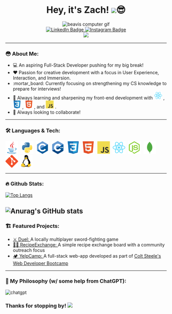 # <div align="center">Hey, it's Zach! <img src="https://media.giphy.com/media/hvRJCLFzcasrR4ia7z/giphy.gif" width="30px"/>:sunglasses: </div>

<div id="header" align="center">
  <img src="https://media.giphy.com/media/MF1kR4YmC2Z20/giphy.gif" width="420" title="Live Look of Me Coding" alt="beavis computer gif"/>
  <div id="badges">
    <a href="https://www.linkedin.com/in/zacharystanford/">
      <img src="https://img.shields.io/badge/LinkedIn-blue?style=for-the-badge&logo=linkedin&logoColor=white" alt="LinkedIn Badge"/>
    </a>
    <a href="https://www.instagram.com/gentlequag/">
      <img src="https://img.shields.io/badge/Instagram-fb3958?style=for-the-badge&logo=instagram&logoColor=white" alt="Instagram Badge"/>
    </a>
  </div>
  <img src="https://komarev.com/ghpvc/?username=Zstanford1110" disabled/>
</div>

---
### :flushed: About Me:
<ul>
  <li> 💻 An aspiring Full-Stack Developer pushing for my big break! </li>
  <li> ❤️ Passion for creative development with a focus in User Experience, Interaction, and Immersion. </li>
  <li> :mortar_board: Currently focusing on strengthening my CS knowledge to prepare for interviews! </li>
  <li> 🌱 Always learning and sharpening my front-end development with 
    <img src="https://github.com/devicons/devicon/blob/master/icons/react/react-original.svg" title="React" alt="React" width="25" height="25"/>&nbsp;, 
    <img src="https://github.com/devicons/devicon/blob/master/icons/css3/css3-original.svg"  title="CSS3" alt="CSS" width="25" height="25"/>&nbsp;,  
    <img src="https://github.com/devicons/devicon/blob/master/icons/html5/html5-original.svg" title="HTML5" alt="HTML" width="25" height="25"/>&nbsp;, and
    <img src="https://github.com/devicons/devicon/blob/master/icons/javascript/javascript-original.svg" title="JavaScript" alt="JavaScript" width="25"                     height="25"/>&nbsp;.
  </li>
  <li> 🤝 Always looking to collaborate!
</ul>

---
### :hammer_and_wrench: Languages & Tech:
<div>
  <img src="https://github.com/devicons/devicon/blob/master/icons/java/java-original.svg" title="Java" alt="Java" width="40" height="40"/>&nbsp;
  <img src="https://github.com/devicons/devicon/blob/master/icons/python/python-original.svg" title="Python" alt="Python" width="40" height="40"/>&nbsp;
   <img src="https://github.com/devicons/devicon/blob/master/icons/c/c-original.svg" title="C" alt="C" width="40" height="40"/>&nbsp;
  <img src="https://github.com/devicons/devicon/blob/master/icons/cplusplus/cplusplus-original.svg" title="Cplusplus" alt="Cplusplus" width="40" height="40"/>&nbsp;
  <img src="https://github.com/devicons/devicon/blob/master/icons/css3/css3-original.svg"  title="CSS3" alt="CSS" width="40" height="40"/>&nbsp;
  <img src="https://github.com/devicons/devicon/blob/master/icons/html5/html5-original.svg" title="HTML5" alt="HTML" width="40" height="40"/>&nbsp;
  <img src="https://github.com/devicons/devicon/blob/master/icons/javascript/javascript-original.svg" title="JavaScript" alt="JavaScript" width="40" height="40"/>&nbsp;
  <img src="https://github.com/devicons/devicon/blob/master/icons/react/react-original.svg" title="React" alt="React" width="40" height="40"/>&nbsp;
  <img src="https://github.com/devicons/devicon/blob/master/icons/nodejs/nodejs-original.svg" title="NodeJS" alt="NodeJS" width="40" height="40"/>&nbsp;
  <img src="https://github.com/devicons/devicon/blob/master/icons/mongodb/mongodb-plain.svg" title="MongoDB" alt="MongoDB" width="40" height="40"/>&nbsp;
  <img src="https://github.com/devicons/devicon/blob/master/icons/git/git-original.svg" title="Git" alt="Git" width="40" height="40"/>
  <img src="https://github.com/devicons/devicon/blob/master/icons/linux/linux-original.svg" title="Linux" alt="Linux" width="40" height="40"/>
</div>

---
### 🔥 Github Stats:

[![Top Langs](https://github-readme-stats.vercel.app/api/top-langs/?username=Zstanford1110&layout=compact&theme=radical&hide_border=true)](https://github.com/anuraghazra/github-readme-stats)
<!-- [![GitHub Streak](https://streak-stats.demolab.com?user=Zstanford1110&theme=highcontrast)](https://git.io/streak-stats)
 -->
![Anurag's GitHub stats](https://github-readme-stats.vercel.app/api?username=Zstanford1110&show_icons=true&theme=radical&hide_border=true&&hide=issues,contribs)
---
### 🏗️ Featured Projects:
<ul>
  <li> <a href="https://github.com/Zstanford1110/Duel"> ⚔️ Duel: </a> A locally multiplayer sword-fighting game </li>
  <li> <a href="https://github.com/Zstanford1110/RecipeExchange"> 👨‍🍳 RecipeExchange: </a> A simple recipe exchange board with a community outreach focus </li>
  <li> <a href="https://github.com/Zstanford1110/YelpCamp"> 🏕️ YelpCamp: </a> A full-stack web-app developed as part of <a href="https://www.udemy.com/course/the-web-developer-bootcamp/">Colt Steele's Web Developer Bootcamp </a></li>
</ul>

---
### 📖 My Philosophy (w/ some help from ChatGPT):
<img src="https://i.imgur.com/VWyt3Fk.png" title="chatgpt" width="800" />

### Thanks for stopping by!  <img src="https://media.giphy.com/media/hvRJCLFzcasrR4ia7z/giphy.gif" width="30px"/>
